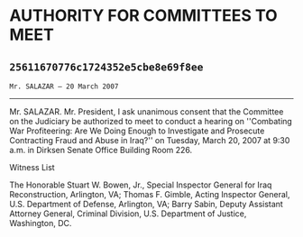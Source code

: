# AUTHORITY FOR COMMITTEES TO MEET
## `25611670776c1724352e5cbe8e69f8ee`
`Mr. SALAZAR — 20 March 2007`

---


Mr. SALAZAR. Mr. President, I ask unanimous consent that the 
Committee on the Judiciary be authorized to meet to conduct a hearing 
on ''Combating War Profiteering: Are We Doing Enough to Investigate and 
Prosecute Contracting Fraud and Abuse in Iraq?'' on Tuesday, March 20, 
2007 at 9:30 a.m. in Dirksen Senate Office Building Room 226.



 Witness List


The Honorable Stuart W. Bowen, Jr., Special Inspector General for 
Iraq Reconstruction, Arlington, VA; Thomas F. Gimble, Acting Inspector 
General, U.S. Department of Defense, Arlington, VA; Barry Sabin, Deputy 
Assistant Attorney General, Criminal Division, U.S. Department of 
Justice, Washington, DC.